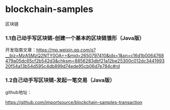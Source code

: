 # blockchain-samples

区块链

### 1.1自己动手写区块链-创建一个基本的区块链雏形（Java版）

开发指南文章：https://mp.weixin.qq.com/s?__biz=MzA5MzQ2NTY0OA==&mid=2650797410&idx=1&sn=c16d1b0064768479a05dc65cf2b542d3&chksm=8856283dbf21a12be25300c012dc344199320f54a13b54d595c4db899d74ede95cb06d7e784c#rd


### 1.2自己动手写区块链-发起一笔交易（Java版）

github地址：

https://github.com/importsource/blockchain-samples-transaction

